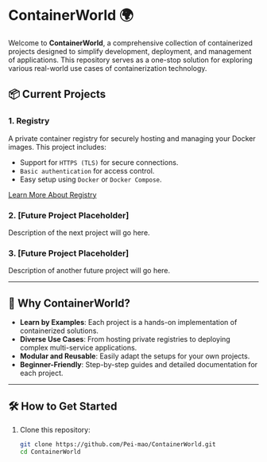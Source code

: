 # ContainerWorld 🌍

Welcome to **ContainerWorld**, a comprehensive collection of containerized projects designed to simplify development, deployment, and management of applications. This repository serves as a one-stop solution for exploring various real-world use cases of containerization technology.

## 📦 Current Projects

### 1. **Registry**  
A private container registry for securely hosting and managing your Docker images. This project includes:
- Support for `HTTPS (TLS)` for secure connections.
- `Basic authentication` for access control.
- Easy setup using `Docker` or `Docker Compose`.

[Learn More About Registry](Registry/README.md)

### 2. **[Future Project Placeholder]**  
Description of the next project will go here.

### 3. **[Future Project Placeholder]**  
Description of another future project will go here.

---

## 🚀 Why ContainerWorld?

- **Learn by Examples**: Each project is a hands-on implementation of containerized solutions.
- **Diverse Use Cases**: From hosting private registries to deploying complex multi-service applications.
- **Modular and Reusable**: Easily adapt the setups for your own projects.
- **Beginner-Friendly**: Step-by-step guides and detailed documentation for each project.

---

## 🛠 How to Get Started

1. Clone this repository:
   ```bash
   git clone https://github.com/Pei-mao/ContainerWorld.git
   cd ContainerWorld
   
